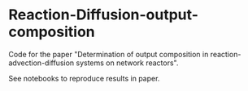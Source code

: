 # Reaction-Diffusion-output-composition

Code for the paper "Determination of output composition in
reaction-advection-diffusion systems on network reactors".

See notebooks to reproduce results in paper.
